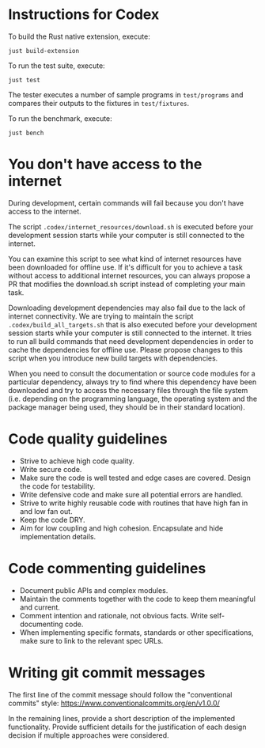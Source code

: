 # Instructions for Codex

To build the Rust native extension, execute:

```
just build-extension
```

To run the test suite, execute:

```
just test
```

The tester executes a number of sample programs in `test/programs` and compares their outputs to the fixtures in `test/fixtures`.

To run the benchmark, execute:

```
just bench
```

# You don't have access to the internet

During development, certain commands will fail because you don't have
access to the internet.

The script `.codex/internet_resources/download.sh` is executed before
your development session starts while your computer is still connected
to the internet.

You can examine this script to see what kind of internet resources
have been downloaded for offline use. If it's difficult for you to
achieve a task without access to additional internet resources, you
can always propose a PR that modifies the download.sh script instead
of completing your main task.

Downloading development dependencies may also fail due to the lack of
internet connectivity. We are trying to maintain the script `.codex/build_all_targets.sh`
that is also executed before your development session starts while
your computer is still connected to the internet. It tries to run
all build commands that need development dependencies in order to
cache the dependencies for offline use. Please propose changes to
this script when you introduce new build targets with dependencies.

When you need to consult the documentation or source code modules
for a particular dependency, always try to find where this dependency
have been downloaded and try to access the necessary files through
the file system (i.e. depending on the programming language, the
operating system and the package manager being used, they should
be in their standard location).

# Code quality guidelines

- Strive to achieve high code quality.
- Write secure code.
- Make sure the code is well tested and edge cases are covered. Design the code for testability.
- Write defensive code and make sure all potential errors are handled.
- Strive to write highly reusable code with routines that have high fan in and low fan out.
- Keep the code DRY.
- Aim for low coupling and high cohesion. Encapsulate and hide implementation details.

# Code commenting guidelines

- Document public APIs and complex modules.
- Maintain the comments together with the code to keep them meaningful and current.
- Comment intention and rationale, not obvious facts. Write self-documenting code.
- When implementing specific formats, standards or other specifications, make sure to
  link to the relevant spec URLs.

# Writing git commit messages

The first line of the commit message should follow the "conventional commits" style:
https://www.conventionalcommits.org/en/v1.0.0/

In the remaining lines, provide a short description of the implemented functionality.
Provide sufficient details for the justification of each design decision if multiple
approaches were considered.
